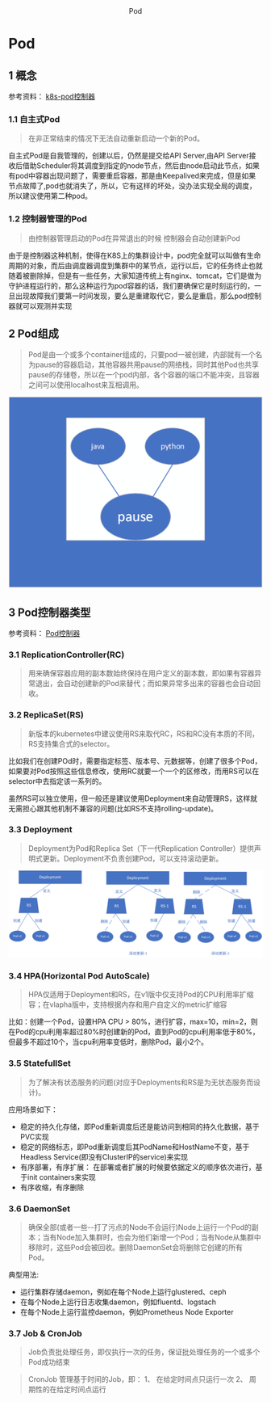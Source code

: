 <center>Pod</center>

# Pod

## 1 概念
参考资料： [k8s-pod控制器](https://www.cnblogs.com/weiyiming007/p/10246118.html)

### 1.1 自主式Pod

> 在非正常结束的情况下无法自动重新启动一个新的Pod。

自主式Pod是自我管理的，创建以后，仍然是提交给API Server,由API Server接收后借助Scheduler将其调度到指定的node节点，然后由node启动此节点，如果有pod中容器出现问题了，需要重启容器，那是由Keepalived来完成，但是如果节点故障了,pod也就消失了，所以，它有这样的坏处，没办法实现全局的调度，所以建议使用第二种pod。

### 1.2 控制器管理的Pod

> 由控制器管理启动的Pod在异常退出的时候 控制器会自动创建新Pod

由于是控制器这种机制，使得在K8S上的集群设计中，pod完全就可以叫做有生命周期的对象，而后由调度器调度到集群中的某节点，运行以后，它的任务终止也就随着被删除掉，但是有一些任务，大家知道传统上有nginx、tomcat，它们是做为守护进程运行的，那么这种运行为pod容器的话，我们要确保它是时刻运行的，一旦出现故障我们要第一时间发现，要么是重建取代它，要么是重启，那么pod控制器就可以观测并实现

## 2 Pod组成

> Pod是由一个或多个container组成的，只要pod一被创建，内部就有一个名为pause的容器启动，其他容器共用pause的网络栈，同时其他Pod也共享pause的存储卷，所以在一个pod内部，各个容器的端口不能冲突，且容器之间可以使用localhost来互相调用。

![Pod内部](Pod-1.png)

## 3 Pod控制器类型

参考资料： [Pod控制器](https://www.cnblogs.com/linuxk/p/9578211.html)

### 3.1 ReplicationController(RC)

> 用来确保容器应用的副本数始终保持在用户定义的副本数，即如果有容器异常退出，会自动创建新的Pod来替代；而如果异常多出来的容器也会自动回收。

### 3.2 ReplicaSet(RS)

> 新版本的kubernetes中建议使用RS来取代RC，RS和RC没有本质的不同，RS支持集合式的selector。

比如我们在创建POd时，需要指定标签、版本号、元数据等，创建了很多个Pod，如果要对Pod按照这些信息修改，使用RC就要一个一个的区修改，而用RS可以在selector中去指定该一系列的。

虽然RS可以独立使用，但一般还是建议使用Deployment来自动管理RS，这样就无需担心跟其他机制不兼容的问题(比如RS不支持rolling-update)。

### 3.3 Deployment

> Deployment为Pod和Replica Set（下一代Replication Controller）提供声明式更新。Deployment不负责创建Pod，可以支持滚动更新。

![Deployment](Deployment.png)

### 3.4 HPA(Horizontal Pod AutoScale)

> HPA仅适用于Deployment和RS，在v1版中仅支持Pod的CPU利用率扩缩容；在vlapha版中，支持根据内存和用户自定义的metric扩缩容

比如：创建一个Pod，设置HPA CPU > 80%，进行扩容，max=10，min=2，则在Pod的cpu利用率超过80%时创建新的Pod，直到Pod的cpu利用率低于80%，但最多不超过10个，当cpu利用率变低时，删除Pod，最小2个。

### 3.5 StatefullSet

> 为了解决有状态服务的问题(对应于Deployments和RS是为无状态服务而设计)。

应用场景如下：

* 稳定的持久化存储，即Pod重新调度后还是能访问到相同的持久化数据，基于PVC实现
* 稳定的网络标志，即Pod重新调度后其PodName和HostName不变，基于Headless Service(即没有ClusterIP的service)来实现
* 有序部署，有序扩展： 在部署或者扩展的时候要依据定义的顺序依次进行，基于init containers来实现
* 有序收缩，有序删除

### 3.6 DaemonSet

> 确保全部(或者一些--打了污点的Node不会运行)Node上运行一个Pod的副本；当有Node加入集群时，也会为他们新增一个Pod；当有Node从集群中移除时，这些Pod会被回收。删除DaemonSet会将删除它创建的所有Pod。

典型用法:

* 运行集群存储daemon，例如在每个Node上运行glustered、ceph
* 在每个Node上运行日志收集daemon，例如fluentd、logstach
* 在每个Node上运行监控daemon，例如Prometheus Node Exporter

### 3.7 Job & CronJob

> Job负责批处理任务，即仅执行一次的任务，保证批处理任务的一个或多个Pod成功结束

> CronJob 管理基于时间的Job，即：
    1、 在给定时间点只运行一次
    2、 周期性的在给定时间点运行



